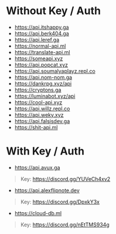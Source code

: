 # Without Key / Auth

- https://api.itshappy.ga
- https://api.berk404.ga
- https://api.leref.ga
- https://normal-api.ml
- https://translate-api.ml
- https://someapi.xyz
- https://api.popcat.xyz
- https://api.soumalyaplayz.repl.co
- https://api.nom-nom.ga
- https://dankrpg.xyz/api
- https://cryptons.ga
- https://luminabot.xyz/api
- https://cool-api.xyz
- https://api.willz.repl.co
- https://api.weky.xyz
- https://api.falsisdev.ga
- https://shit-api.ml

# With Key / Auth

- https://api.avux.ga

> Key: https://discord.gg/YUVeCh4xv2
- https://api.alexflipnote.dev

> Key: https://discord.gg/DpxkY3x
- https://cloud-db.ml

> Key: https://discord.gg/nEtTMS934g
